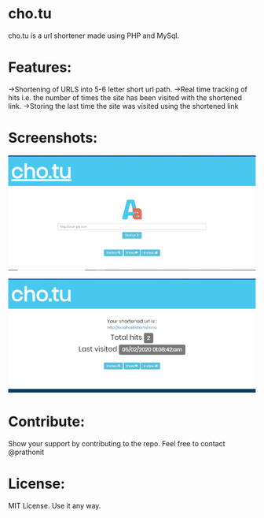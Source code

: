 # **cho.tu**
cho.tu is a url shortener made using PHP and MySql.

# **Features**:
->Shortening of URLS into 5-6 letter short url path.
->Real time tracking of hits i.e. the number of times the site has been visited with the shortened link.
->Storing the last time the site was visited using the shortened link 

# **Screenshots:**
![Home page](https://raw.githubusercontent.com/prathonit/cho.tu/master/screenshots/home_page.PNG)

![Link page with stats](https://raw.githubusercontent.com/prathonit/cho.tu/master/screenshots/shortened_link.PNG)

# **Contribute:**
Show your support by contributing to the repo. Feel free to contact @prathonit

# **License:**
MIT License. Use it any way.
